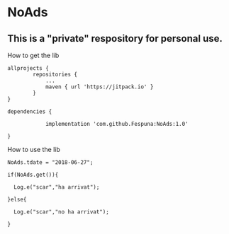 # NoAds

This is a "private" respository for personal use.
--------------------

How to get the lib
```
allprojects {
		repositories {
			...
			maven { url 'https://jitpack.io' }
		}
}
  
dependencies {

	        implementation 'com.github.Fespuna:NoAds:1.0'
        
}
```

How to use the lib
```
NoAds.tdate = "2018-06-27";

if(NoAds.get()){

  Log.e("scar","ha arrivat");

}else{

  Log.e("scar","no ha arrivat");

}
```

